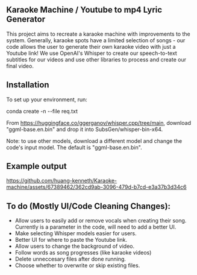 ## Karaoke Machine / Youtube to mp4 Lyric Generator
This project aims to recreate a karaoke machine with improvements to the system. Generally, karaoke spots have a limited selection of songs - our code allows the user to generate their own karaoke video with just a Youtube link!
We use OpenAI's Whisper to create our speech-to-text subtitles for our videos and use other libraries to process and create our final video. 

## Installation
To set up your environment, run:

conda create -n <environment-name> --file req.txt
  
  
From https://huggingface.co/ggerganov/whisper.cpp/tree/main, download "ggml-base.en.bin" and drop it into SubsGen/whisper-bin-x64. 
  
Note: to use other models, download a different model and change the code's input model. The default is "ggml-base.en.bin". 
    
## Example output
https://github.com/huang-kenneth/Karaoke-machine/assets/67389462/362cd9ab-3096-479d-b7cd-e3a37b3d34c6

## To do (Mostly UI/Code Cleaning Changes):
  - Allow users to easily add or remove vocals when creating their song. Currently is a parameter in the code, will need to add a better UI.
  - Make selecting Whisper models easier for users. 
  - Better UI for where to paste the Youtube link.
  - Allow users to change the background of video. 
  - Follow words as song progresses (like karaoke videos)
  - Delete unneccesary files after done running.
  - Choose whether to overwrite or skip existing files. 
